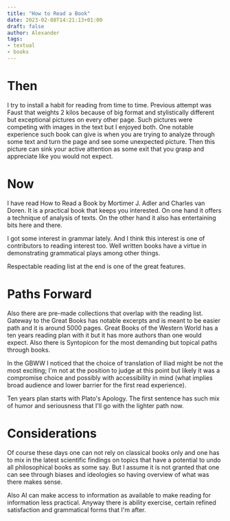 ```yaml
---
title: "How to Read a Book"
date: 2023-02-08T14:21:13+01:00
draft: false
author: Alexander
tags:
- textual
- books
---
```


# Then

I try to install a habit for reading from time to time.
Previous attempt was Faust that weights 2 kilos because of big format and stylistically different but exceptional pictures on every other page.
Such pictures were competing with images in the text but I enjoyed both.
One notable experience such book can give is when you are trying to analyze through some text
and turn the page and see some unexpected picture.
Then this picture can sink your active attention as some exit that you grasp and appreciate like you would not expect.

# Now

I have read How to Read a Book by Mortimer J. Adler and Charles van Doren.
It is a practical book that keeps you interested.
On one hand it offers a technique of analysis of texts.
On the other hand it also has entertaining bits here and there.

I got some interest in grammar lately.
And I think this interest is one of contributors to reading interest too.
Well written books have a virtue in demonstrating grammatical plays among other things.

Respectable reading list at the end is one of the great features.

# Paths Forward

Also there are pre-made collections that overlap with the reading list.
Gateway to the Great Books has notable excerpts and is meant to be easier path and it is around 5000 pages.
Great Books of the Western World has a ten years reading plan with it but it has more authors than one would expect.
Also there is Syntopicon for the most demanding but topical paths through books.

In the GBWW I noticed that the choice of translation of Iliad might be not the most exciting;
I'm not at the position to judge at this point but likely it was a compromise choice and possibly with accessibility in mind (what implies broad audience and lower barrier for the first read experience).

Ten years plan starts with Plato's Apology.
The first sentence has such mix of humor and seriousness that I'll go with the lighter path now.

# Considerations

Of course these days one can not rely on classical books only and one has to mix in the latest scientific findings on topics that have a potential to undo all philosophical books as some say.
But I assume it is not granted that one can see through biases and ideologies so having overview of what was there makes sense.

Also AI can make access to information as available to make reading for information less practical.
Anyway there is ability exercise, certain refined satisfaction and grammatical forms that I'm after.
